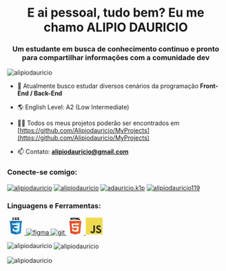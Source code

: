 <h1 align="center">E ai pessoal, tudo bem? Eu me chamo ALIPIO DAURICIO</h1>
<h3 align="center">Um estudante em busca de conhecimento continuo e pronto para compartilhar informações com a comunidade dev</h3>

<p align="left"> <img src="https://komarev.com/ghpvc/?username=alipiodauricio&label=Profile%20views&color=0e75b6&style=flat" alt="alipiodauricio" /> </p>

- 🌱 Atualmente busco estudar diversos cenários da programação **Front-End / Back-End**

- 🌎 English Level: A2 (Low Intermediate)

- 👨‍💻 Todos os meus projetos poderão ser encontrados em [https://github.com/Alipiodauricio/MyProjects](https://github.com/Alipiodauricio/MyProjects)

- 📫 Contato: **alipiodauricio@gmail.com**

<h3 align="left">Conecte-se comigo:</h3>
<p align="left">
<a href="https://linkedin.com/in/alipiodauricio" target="blank"><img align="center" src="https://raw.githubusercontent.com/rahuldkjain/github-profile-readme-generator/master/src/images/icons/Social/linked-in-alt.svg" alt="alipiodauricio" height="30" width="40" /></a>
<a href="https://fb.com/alipiodauricio" target="blank"><img align="center" src="https://raw.githubusercontent.com/rahuldkjain/github-profile-readme-generator/master/src/images/icons/Social/facebook.svg" alt="alipiodauricio" height="30" width="40" /></a>
<a href="https://instagram.com/adauricio.k1p" target="blank"><img align="center" src="https://raw.githubusercontent.com/rahuldkjain/github-profile-readme-generator/master/src/images/icons/Social/instagram.svg" alt="adauricio.k1p" height="30" width="40" /></a>
<a href="https://www.youtube.com/c/alipiodauricio119" target="blank"><img align="center" src="https://raw.githubusercontent.com/rahuldkjain/github-profile-readme-generator/master/src/images/icons/Social/youtube.svg" alt="alipiodauricio119" height="30" width="40" /></a>
</p>

<h3 align="left">Linguagens e Ferramentas:</h3>
<p align="left"> <a href="https://www.w3schools.com/css/" target="_blank" rel="noreferrer"> <img src="https://raw.githubusercontent.com/devicons/devicon/master/icons/css3/css3-original-wordmark.svg" alt="css3" width="40" height="40"/> </a> <a href="https://www.figma.com/" target="_blank" rel="noreferrer"> <img src="https://www.vectorlogo.zone/logos/figma/figma-icon.svg" alt="figma" width="40" height="40"/> </a> <a href="https://git-scm.com/" target="_blank" rel="noreferrer"> <img src="https://www.vectorlogo.zone/logos/git-scm/git-scm-icon.svg" alt="git" width="40" height="40"/> </a> <a href="https://www.w3.org/html/" target="_blank" rel="noreferrer"> <img src="https://raw.githubusercontent.com/devicons/devicon/master/icons/html5/html5-original-wordmark.svg" alt="html5" width="40" height="40"/> </a> <a href="https://developer.mozilla.org/en-US/docs/Web/JavaScript" target="_blank" rel="noreferrer"> <img src="https://raw.githubusercontent.com/devicons/devicon/master/icons/javascript/javascript-original.svg" alt="javascript" width="40" height="40"/> </a> </p>

<p><img align="left" src="https://github-readme-stats.vercel.app/api/top-langs?username=alipiodauricio&show_icons=true&locale=en&layout=compact" alt="alipiodauricio" /></p>

<p>&nbsp;<img align="center" src="https://github-readme-stats.vercel.app/api?username=alipiodauricio&show_icons=true&locale=en" alt="alipiodauricio" /></p>

<p><img align="center" src="https://github-readme-streak-stats.herokuapp.com/?user=alipiodauricio&" alt="alipiodauricio" /></p>
